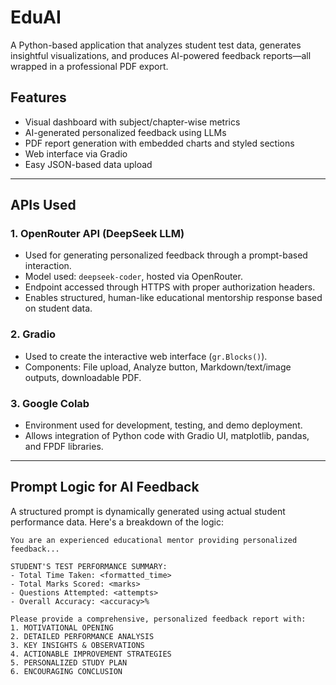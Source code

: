 # EduAI


A Python-based application that analyzes student test data, generates insightful visualizations, and produces AI-powered feedback reports—all wrapped in a professional PDF export.

## Features

- Visual dashboard with subject/chapter-wise metrics  
- AI-generated personalized feedback using LLMs  
- PDF report generation with embedded charts and styled sections  
- Web interface via Gradio  
- Easy JSON-based data upload

---

## APIs Used

### 1. **OpenRouter API (DeepSeek LLM)**
- Used for generating personalized feedback through a prompt-based interaction.
- Model used: `deepseek-coder`, hosted via OpenRouter.
- Endpoint accessed through HTTPS with proper authorization headers.
- Enables structured, human-like educational mentorship response based on student data.

### 2. **Gradio**
- Used to create the interactive web interface (`gr.Blocks()`).
- Components: File upload, Analyze button, Markdown/text/image outputs, downloadable PDF.

### 3. **Google Colab**
- Environment used for development, testing, and demo deployment.
- Allows integration of Python code with Gradio UI, matplotlib, pandas, and FPDF libraries.

---

## Prompt Logic for AI Feedback

A structured prompt is dynamically generated using actual student performance data. Here's a breakdown of the logic:

```text
You are an experienced educational mentor providing personalized feedback...

STUDENT'S TEST PERFORMANCE SUMMARY:
- Total Time Taken: <formatted_time>
- Total Marks Scored: <marks>
- Questions Attempted: <attempts>
- Overall Accuracy: <accuracy>%

Please provide a comprehensive, personalized feedback report with:
1. MOTIVATIONAL OPENING
2. DETAILED PERFORMANCE ANALYSIS
3. KEY INSIGHTS & OBSERVATIONS
4. ACTIONABLE IMPROVEMENT STRATEGIES
5. PERSONALIZED STUDY PLAN
6. ENCOURAGING CONCLUSION


